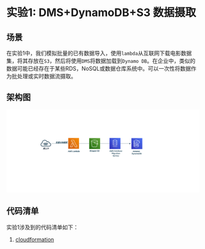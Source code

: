 # 实验1: DMS+DynamoDB+S3 数据摄取

## 场景

在实验1中，我们模拟批量的已有数据导入，使用`lambda`从互联网下载电影数据集，将其存放在`S3`，然后将使用`DMS`将数据加载到`Dynamo DB`。在企业中，类似的数据可能已经存在于某些RDS，NoSQL或数据仓库系统中。可以一次性将数据作为批处理或实时数据流摄取。

## 架构图

![1-arch](./images/1-arch.png)

## 代码清单

实验1涉及到的代码清单如下：

1. [cloudformation](#)

